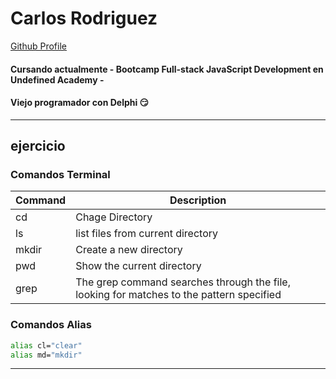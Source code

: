 # Carlos Rodriguez
[Github Profile](https://github.com/cmripod/cmripod)

#### Cursando actualmente - Bootcamp Full-stack JavaScript Development en **Undefined Academy** -

#### Viejo programador con Delphi 😏

---
## ejercicio

### Comandos Terminal

| Command | Description                                                                              |
| ------- | ---------------------------------------------------------------------------------------- |
| cd      | Chage Directory                                                                          |
| ls      | list files from current directory                                                        |
| mkdir   | Create a new directory                                                                   |
| pwd     | Show the current directory                                                               |
| grep    | The grep command searches through the file, looking for matches to the pattern specified |

### Comandos Alias

```bash
alias cl="clear" 
alias md="mkdir" 
```
---
